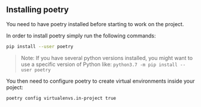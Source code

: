 ## Installing poetry

You need to have poetry installed before starting to work on the project.

In order to install poetry simply run the following commands:

```bash
pip install --user poetry
```
> Note: If you have several python versions installed, you might want to use a specific version of Python like: `python3.7 -m pip install --user poetry`

You then need to configure poetry to create virtual environments inside your poject:

```bash
poetry config virtualenvs.in-project true
```
